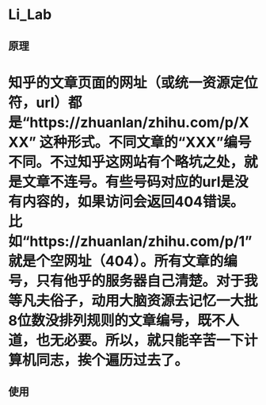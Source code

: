 # Li_Lab
原理
-------------------
# 知乎的文章页面的网址（或统一资源定位符，url）都是“https://zhuanlan/zhihu.com/p/XXX” 这种形式。不同文章的“XXX”编号不同。不过知乎这网站有个略坑之处，就是文章不连号。有些号码对应的url是没有内容的，如果访问会返回404错误。比如“https://zhuanlan/zhihu.com/p/1” 就是个空网址（404）。所有文章的编号，只有他乎的服务器自己清楚。对于我等凡夫俗子，动用大脑资源去记忆一大批8位数没排列规则的文章编号，既不人道，也无必要。所以，就只能辛苦一下计算机同志，挨个遍历过去了。
使用
-------------------
